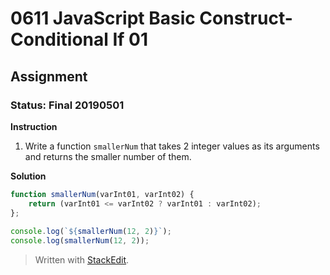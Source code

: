 # 0611 JavaScript Basic Construct- Conditional If 01
## Assignment
### Status: Final 20190501

**Instruction**
 1. Write a function `smallerNum` that takes 2 integer values as its arguments and returns the smaller number of them.

**Solution**
```JavaScript
function smallerNum(varInt01, varInt02) {
	return (varInt01 <= varInt02 ? varInt01 : varInt02);
};
 
console.log(`${smallerNum(12, 2)}`);
console.log(smallerNum(12, 2));
```

> Written with [StackEdit](https://stackedit.io/).